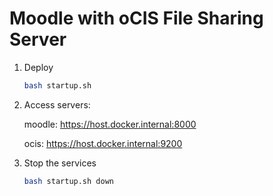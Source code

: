 # Moodle with oCIS File Sharing Server

1. Deploy

   ```bash
   bash startup.sh
   ```

2. Access servers:

   moodle: https://host.docker.internal:8000

   ocis: https://host.docker.internal:9200

3. Stop the services

   ```bash
   bash startup.sh down
   ```
